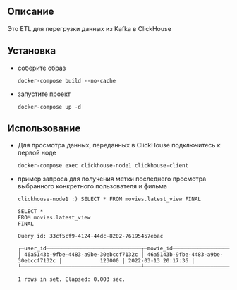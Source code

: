 ## Описание
Это ETL для перегрузки данных из Kafka в ClickHouse

## Установка
- соберите образ
    ```
    docker-compose build --no-cache
    ```
- запустите проект
    ```
    docker-compose up -d
    ```

## Использование
- Для просмотра данных, переданных в ClickHouse подключитесь к первой ноде
    ```
    docker-compose exec clickhouse-node1 clickhouse-client 
    ```

- пример запроса для получения метки последнего просмотра выбранного конкретного пользователя и фильма
    ```
    clickhouse-node1 :) SELECT * FROM movies.latest_view FINAL
    
    SELECT *
    FROM movies.latest_view
    FINAL
    
    Query id: 33cf5cf9-4124-44dc-8202-76195457ebac
    
    ┌─user_id──────────────────────────────┬─movie_id─────────────────────────────┬─movie_time_offset─┬──────────created_at─┐
    │ 46a5143b-9fbe-4483-a9be-30ebccf7132c │ 46a5143b-9fbe-4483-a9be-30ebccf7132c │            123000 │ 2022-03-13 20:17:36 │
    └──────────────────────────────────────┴──────────────────────────────────────┴───────────────────┴─────────────────────┘
    
    1 rows in set. Elapsed: 0.003 sec. 
    ```
